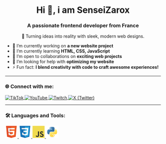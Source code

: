 <h1 align="center">Hi 🎈, i am SenseiZarox</h1>
<h3 align="center">A passionate frontend developer from France</h3>

<p align="center">
  🚀 Turning ideas into reality with sleek, modern web designs.
</p>

- 🔭 I’m currently working on **a new website project**  
- 🌱 I’m currently learning **HTML, CSS, JavaScript**  
- 👯 I’m open to collaborations on **exciting web projects**  
- 🤝 I’m looking for help with **optimizing my website**  
- ⚡ Fun fact: **I blend creativity with code to craft awesome experiences!**  

---

<h3 align="left">🌐 Connect with me:</h3>
<p align="left">
  <a href="https://www.tiktok.com/@senseizarox" target="_blank">
    <img align="center" src="https://raw.githubusercontent.com/rahuldkjain/github-profile-readme-generator/master/src/images/icons/Social/tiktok.svg" alt="TikTok" height="30" width="40"/>
  </a>
  <a href="https://www.youtube.com/@senseizarox" target="_blank">
    <img align="center" src="https://raw.githubusercontent.com/rahuldkjain/github-profile-readme-generator/master/src/images/icons/Social/youtube.svg" alt="YouTube" height="30" width="40"/>
  </a>
  <a href="https://www.twitch.tv/senseizarox" target="_blank">
    <img align="center" src="https://raw.githubusercontent.com/rahuldkjain/github-profile-readme-generator/master/src/images/icons/Social/twitch.svg" alt="Twitch" height="30" width="40"/>
  </a>
  <a href="https://twitter.com/senseizarox" target="_blank">
    <img align="center" src="https://raw.githubusercontent.com/rahuldkjain/github-profile-readme-generator/master/src/images/icons/Social/twitter.svg" alt="X (Twitter)" height="30" width="40"/>
  </a>
</p>

---

<h3 align="left">🛠️ Languages and Tools:</h3>
<p align="left">
  <a href="https://developer.mozilla.org/en-US/docs/Web/HTML" target="_blank" rel="noreferrer">
    <img src="https://raw.githubusercontent.com/devicons/devicon/master/icons/html5/html5-original.svg" alt="HTML" width="40" height="40"/>
  </a>
  <a href="https://developer.mozilla.org/en-US/docs/Web/CSS" target="_blank" rel="noreferrer">
    <img src="https://raw.githubusercontent.com/devicons/devicon/master/icons/css3/css3-original.svg" alt="CSS" width="40" height="40"/>
  </a>
  <a href="https://developer.mozilla.org/en-US/docs/Web/JavaScript" target="_blank" rel="noreferrer">
    <img src="https://raw.githubusercontent.com/devicons/devicon/master/icons/javascript/javascript-original.svg" alt="JavaScript" width="40" height="40"/>
  </a>
  <a href="https://www.python.org" target="_blank" rel="noreferrer">
    <img src="https://raw.githubusercontent.com/devicons/devicon/master/icons/python/python-original.svg" alt="Python" width="40" height="40"/>
  </a>
</p>
